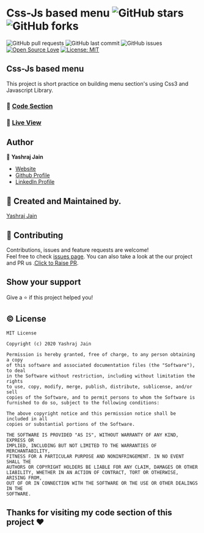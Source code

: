 
# Css-Js based menu ![GitHub stars](https://img.shields.io/github/stars/yashrajjain726/Css-Js-based-menu?style=social)![GitHub forks](https://img.shields.io/github/forks/yashrajjain726/Css-Js-based-menu?style=social) 
![GitHub pull requests](https://img.shields.io/github/issues-pr/yashrajjain726/Css-Js-based-menu) ![GitHub last commit](https://img.shields.io/github/last-commit/yashrajjain726/Css-Js-based-menu)  ![GitHub issues](https://img.shields.io/github/issues-raw/yashrajjain726/Css-Js-based-menu) [![Open Source Love](https://badges.frapsoft.com/os/v2/open-source.svg?v=103)](https://github.com/yashrajjain726/Css-Js-based-menu)
[![License: MIT](https://img.shields.io/badge/License-MIT-yellow.svg)](https://opensource.org/licenses/MIT)

##  Css-Js based menu 

This project is short practice on building menu section's using Css3 and Javascript Library.

### :file_folder: [Code Section](https://github.com/yashrajjain726/Css-Js-based-menu)

### :running: [Live View](https://yashrajjain726.github.io/Css-Js-based-menu/)

## Author

👤 **Yashraj Jain**

* [Website](yashrajjain726.github.io)
* [Github Profile](https://github.com/yashrajjain726)
* [LinkedIn Profile](https://linkedin.com/in\/yashraj-jain-695453178\/)

## 🙋 Created and Maintained by. 
[Yashraj Jain](https://github.com/yashrajjain726)

## 🤝 Contributing

Contributions, issues and feature requests are welcome!<br />Feel free to check [issues page](https://github.com/yashrajjain726/Css-Js-based-menu/issues). You can also take a look at the our project and PR us .[Click to Raise PR](https://github.com/yashrajjain726/Css-Js-based-menu/pulls).

## Show your support

Give a ⭐️ if this project helped you!

## © License 
```
MIT License

Copyright (c) 2020 Yashraj Jain

Permission is hereby granted, free of charge, to any person obtaining a copy
of this software and associated documentation files (the "Software"), to deal
in the Software without restriction, including without limitation the rights
to use, copy, modify, merge, publish, distribute, sublicense, and/or sell
copies of the Software, and to permit persons to whom the Software is
furnished to do so, subject to the following conditions:

The above copyright notice and this permission notice shall be included in all
copies or substantial portions of the Software.

THE SOFTWARE IS PROVIDED "AS IS", WITHOUT WARRANTY OF ANY KIND, EXPRESS OR
IMPLIED, INCLUDING BUT NOT LIMITED TO THE WARRANTIES OF MERCHANTABILITY,
FITNESS FOR A PARTICULAR PURPOSE AND NONINFRINGEMENT. IN NO EVENT SHALL THE
AUTHORS OR COPYRIGHT HOLDERS BE LIABLE FOR ANY CLAIM, DAMAGES OR OTHER
LIABILITY, WHETHER IN AN ACTION OF CONTRACT, TORT OR OTHERWISE, ARISING FROM,
OUT OF OR IN CONNECTION WITH THE SOFTWARE OR THE USE OR OTHER DEALINGS IN THE
SOFTWARE.
```
## Thanks for visiting my code section of this project :heart: 

